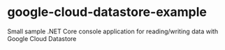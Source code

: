 # google-cloud-datastore-example
Small sample .NET Core console application for reading/writing data with Google Cloud Datastore
